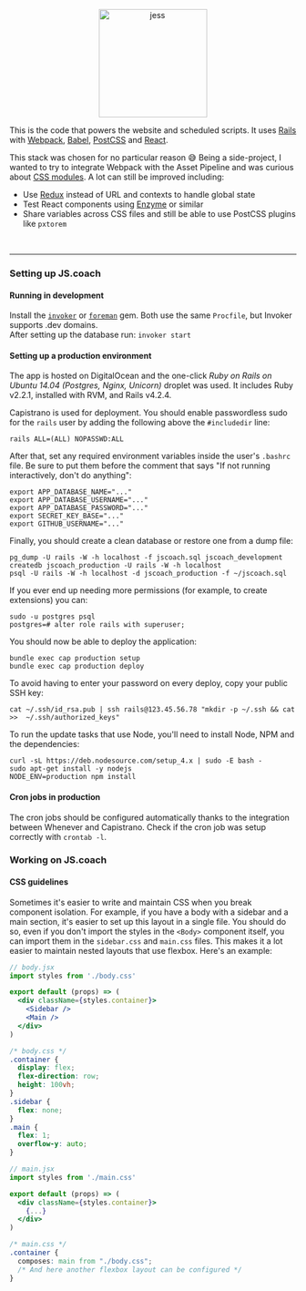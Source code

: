 <p align="center">
  <img alt="jess" src="https://js.coach/gestalt.png" width="190" height="190">
</p>

This is the code that powers the website and scheduled scripts. It uses [Rails](http://rubyonrails.org/)
with [Webpack](https://webpack.github.io/), [Babel](https://babeljs.io/),
[PostCSS](https://github.com/postcss/postcss) and [React](https://facebook.github.io/react/).  

This stack was chosen for no particular reason :sweat_smile: Being a side-project, I wanted
to try to integrate Webpack with the Asset Pipeline and was curious about
[CSS modules](https://github.com/css-modules/css-modules). A lot can still be improved including:

- Use [Redux](http://redux.js.org/) instead of URL and contexts to handle global state
- Test React components using [Enzyme](http://airbnb.io/enzyme/) or similar
- Share variables across CSS files and still be able to use PostCSS plugins like `pxtorem`

<br>

---

### Setting up JS.coach

#### Running in development

Install the [`invoker`](http://invoker.codemancers.com) or
[`foreman`](https://github.com/ddollar/foreman) gem. Both use the same `Procfile`, but
Invoker supports .dev domains.  
After setting up the database run: `invoker start`

#### Setting up a production environment

The app is hosted on DigitalOcean and the one-click _Ruby on Rails on Ubuntu 14.04
(Postgres, Nginx, Unicorn)_ droplet was used. It includes Ruby v2.2.1, installed with RVM,
and Rails v4.2.4.

Capistrano is used for deployment. You should enable passwordless sudo for the `rails`
user by adding the following above the `#includedir` line:

```shell
rails ALL=(ALL) NOPASSWD:ALL
```

After that, set any required environment variables inside the user's `.bashrc` file. Be sure
to put them before the comment that says "If not running interactively, don't do anything":

```shell
export APP_DATABASE_NAME="..."
export APP_DATABASE_USERNAME="..."
export APP_DATABASE_PASSWORD="..."
export SECRET_KEY_BASE="..."
export GITHUB_USERNAME="..."
```

Finally, you should create a clean database or restore one from a dump file:

```shell
pg_dump -U rails -W -h localhost -f jscoach.sql jscoach_development
createdb jscoach_production -U rails -W -h localhost
psql -U rails -W -h localhost -d jscoach_production -f ~/jscoach.sql
```

If you ever end up needing more permissions (for example, to create extensions) you can:

```shell
sudo -u postgres psql
postgres=# alter role rails with superuser;
```

You should now be able to deploy the application:

```shell
bundle exec cap production setup
bundle exec cap production deploy
```

To avoid having to enter your password on every deploy, copy your public SSH key:

```shell
cat ~/.ssh/id_rsa.pub | ssh rails@123.45.56.78 "mkdir -p ~/.ssh && cat >>  ~/.ssh/authorized_keys"
```

To run the update tasks that use Node, you'll need to install Node, NPM and the dependencies:

```shell
curl -sL https://deb.nodesource.com/setup_4.x | sudo -E bash -
sudo apt-get install -y nodejs
NODE_ENV=production npm install
```

#### Cron jobs in production

The cron jobs should be configured automatically thanks to the integration between
Whenever and Capistrano. Check if the cron job was setup correctly with `crontab -l`.

### Working on JS.coach

#### CSS guidelines

Sometimes it's easier to write and maintain CSS when you break component isolation. For example,
if you have a body with a sidebar and a main section, it's easier to set up this layout in a single
file. You should do so, even if you don't import the styles in the `<Body>` component itself, you
can import them in the `sidebar.css` and `main.css` files. This makes it a lot easier to maintain
nested layouts that use flexbox. Here's an example:

```jsx
// body.jsx
import styles from './body.css'

export default (props) => (
  <div className={styles.container}>
    <Sidebar />
    <Main />
  </div>
)
```
```css
/* body.css */
.container {
  display: flex;
  flex-direction: row;
  height: 100vh;
}
.sidebar {
  flex: none;
}
.main {
  flex: 1;
  overflow-y: auto;
}
```
```jsx
// main.jsx
import styles from './main.css'

export default (props) => (
  <div className={styles.container}>
    {...}
  </div>
)
```
```css
/* main.css */
.container {
  composes: main from "./body.css";
  /* And here another flexbox layout can be configured */
}
```
